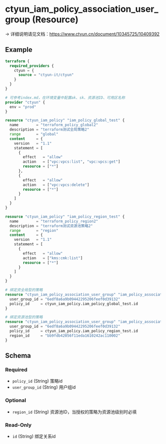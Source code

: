 # ctyun_iam_policy_association_user_group (Resource)
-> 详细说明请见文档：https://www.ctyun.cn/document/10345725/10409392



## Example

```terraform
terraform {
  required_providers {
    ctyun = {
      source = "ctyun-it/ctyun"
    }
  }
}

# 可参考index.md，在环境变量中配置ak、sk、资源池ID、可用区名称
provider "ctyun" {
  env = "prod"
}

resource "ctyun_iam_policy" "iam_policy_global_test" {
  name        = "terraform_policy_global2"
  description = "terraform测试全局策略2"
  range       = "global"
  content     = {
    version   = "1.1"
    statement = [
      {
        effect   = "allow"
        action   = ["vpc:vpcs:list", "vpc:vpcs:get"]
        resource = ["*"]
      },
      {
        effect   = "allow"
        action   = ["vpc:vpcs:delete"]
        resource = ["*"]
      }
    ]
  }
}

resource "ctyun_iam_policy" "iam_policy_region_test" {
  name        = "terraform_policy_region2"
  description = "terraform测试资源池策略2"
  range       = "region"
  content     = {
    version   = "1.1"
    statement = [
      {
        effect   = "allow"
        action   = ["kms:cmk:list"]
        resource = ["*"]
      }
    ]
  }
}

# 绑定资全局型的策略
resource "ctyun_iam_policy_association_user_group" "iam_policy_association_user_group_test" {
  user_group_id = "6edf8a6a9b09442295206feef0d39132"
  policy_id     = ctyun_iam_policy.iam_policy_global_test.id
}

# 绑定资源池型的策略
resource "ctyun_iam_policy_association_user_group" "iam_policy_association_user_region_test" {
  user_group_id = "6edf8a6a9b09442295206feef0d39132"
  policy_id     = ctyun_iam_policy.iam_policy_region_test.id
  region_id     = "bb9fdb42056f11eda1610242ac110002"
}
```

<!-- schema generated by tfplugindocs -->
## Schema

### Required

- `policy_id` (String) 策略id
- `user_group_id` (String) 用户组id

### Optional

- `region_id` (String) 资源池ID，当授权的策略为资源池级别时必填

### Read-Only

- `id` (String) 绑定关系id